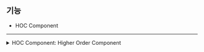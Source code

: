 ## 기능
* HOC Component

--------------------------------------------------------------------------------------------------------


<details>
  <summary>HOC Component: Higher Order Component</summary>
  <div markdown="1">
    <ul>
      <li>
        고차 컴포넌트는 컴포넌트를 매개변수로 받고, 리턴할때 새로운 컴포넌트를 반환하는 함수를 의미한다.
        고차 함수와 비슷하지만 고차함수는 함수를 함수를 리턴하는 것과비슷한 원리이다. 
        고차 컴포넌트는 함수 대신 컴포넌트를 인자로 받아 컴포넌트를 리턴한다고 생각하면된다.
      </li>
      <li>
        고차 컴포넌트를 만들때는, 커스텀 훅을 만들때처럼 use를 붙여 네이밍을 하듯이, "with"을 붙어 네이밍을 하는 컨벤션이 존재한다
      </li>
      <br>
 간단한 예 ) 
      <pre>
        <code>
                    간단한 예 ) 
```JavaScript
function withExample(WrappedComponent) {
  return function EnhancedComponent(props) {
    return <WrappedComponent {...props} extraProp="example" />
  }
}
```
        </code>
      </pre>
            <pre>
        <code>
                    간단한 예 ) 
```JavaScript
const MyComponent = (props) => <div>{props.extraProp}</div>;
const MyEnhancedComponent = withExample(MyComponent);

// 다른 컴포넌트의 render 메소드에서
<MyEnhancedComponent />
```
        </code>
      </pre>
    </ul>
  </div>
</details>

